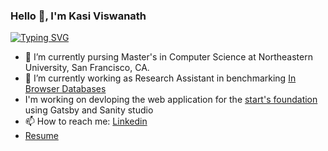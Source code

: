 ### Hello 👋, I'm Kasi Viswanath 

[![Typing SVG](https://readme-typing-svg.demolab.com?font=Fira+Code&pause=1000&width=435&lines=I'm+doing+masters+in+CS+at+NEU;I'm+working+as+Research+Assistant;I'm+looking+for+summer'23+Internships)](https://git.io/typing-svg)

- 🌱 I’m currently pursing Master's in Computer Science at Northeastern University, San Francisco, CA.
- 🔭 I’m currently working as Research Assistant in benchmarking [In Browser Databases](https://observablehq.com/d/dc562520a7fa44d0?collection=@kasivisu4/data-processing-benchmark)
-  I'm working on devloping the web application for the [start's foundation](https://github.com/yianan261/StartsFoundation) using Gatsby and Sanity studio
- 📫 How to reach me: [Linkedin](https://www.linkedin.com/in/kasivisu4/)
- [Resume](https://raw.githubusercontent.com/kasivisu4/kasivisu4/main/Kasi_Resume.pdf)

<!--
**kasivisu4/kasivisu4** is a ✨ _special_ ✨ repository because its `README.md` (this file) appears on your GitHub profile.

Here are some ideas to get you started:

- 🔭 I’m currently working on ...
- 🌱 I’m currently learning ...
- 👯 I’m looking to collaborate on ...
- 🤔 I’m looking for help with ...
- 💬 Ask me about ...
- 📫 How to reach me: ...
- 😄 Pronouns: ...
- ⚡ Fun fact: ...
-->
